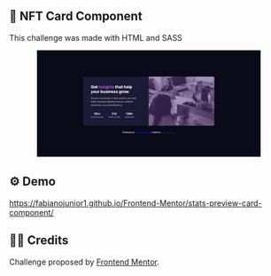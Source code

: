 ## 💼 NFT Card Component

<p>This challenge was made with HTML and SASS</p>

<div align="center"><img src="https://github.com/fabianojunior1/Frontend-Mentor/blob/main/stats-preview-card-component/images/stats-preview-component.jpg" width="80%"></div>

## ⚙ Demo 
https://fabianojunior1.github.io/Frontend-Mentor/stats-preview-card-component/

## 🤝🏻 Credits 
<p>Challenge proposed by <a href="https://www.frontendmentor.io/challenges/stats-preview-card-component-8JqbgoU62">Frontend Mentor</a>.</p>
